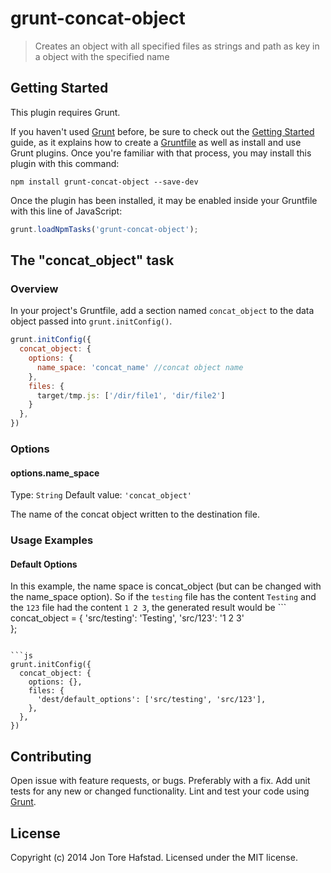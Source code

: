 # grunt-concat-object

> Creates an object with all specified files as strings and path as key in a object with the specified name

## Getting Started
This plugin requires Grunt.

If you haven't used [Grunt](http://gruntjs.com/) before, be sure to check out the [Getting Started](http://gruntjs.com/getting-started) guide, as it explains how to create a [Gruntfile](http://gruntjs.com/sample-gruntfile) as well as install and use Grunt plugins. Once you're familiar with that process, you may install this plugin with this command:

```shell
npm install grunt-concat-object --save-dev
```

Once the plugin has been installed, it may be enabled inside your Gruntfile with this line of JavaScript:

```js
grunt.loadNpmTasks('grunt-concat-object');
```

## The "concat_object" task

### Overview
In your project's Gruntfile, add a section named `concat_object` to the data object passed into `grunt.initConfig()`.

```js
grunt.initConfig({
  concat_object: {
    options: {
      name_space: 'concat_name' //concat object name
    },
    files: {
      target/tmp.js: ['/dir/file1', 'dir/file2']
    }
  },
})
```

### Options

#### options.name_space
Type: `String`
Default value: `'concat_object'`

The name of the concat object written to the destination file.

### Usage Examples

#### Default Options
In this example, the name space is concat_object (but can be changed with the name_space option). So if the `testing` file has the content ```Testing``` and the `123` file had the content ```1 2 3```, the generated result would be ```
concat_object = {
  'src/testing': 'Testing',
  'src/123': '1 2 3'     
};
```

```js
grunt.initConfig({
  concat_object: {
    options: {},
    files: {
      'dest/default_options': ['src/testing', 'src/123'],
    },
  },
})
```

## Contributing
Open issue with feature requests, or bugs. Preferably with a fix.
Add unit tests for any new or changed functionality. 
Lint and test your code using [Grunt](http://gruntjs.com/).

## License
Copyright (c) 2014 Jon Tore Hafstad. Licensed under the MIT license.
